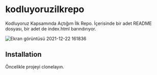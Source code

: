 # kodluyoruzilkrepo
Kodluyoruz Kapsamında Açtığım İlk Repo. İçerisinde bir adet README dosyası, bir adet de index.html barındırıyor.

![Ekran görüntüsü 2021-12-22 161836](https://user-images.githubusercontent.com/62879275/147130850-23dfc703-e7c6-444e-897e-49b6b96758f3.png)

## Installation
Öncelikle projeyi clonelayın.
[](https://github.com/edanurtumer/kodluyoruzilkrepo.git)
